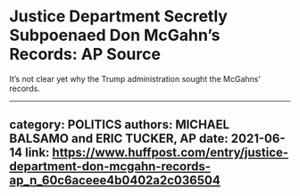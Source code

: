 # Justice Department Secretly Subpoenaed Don McGahn’s Records: AP Source

It’s not clear yet why the Trump administration sought the McGahns’ records.

---
category: POLITICS
authors: MICHAEL BALSAMO and ERIC TUCKER, AP
date: 2021-06-14
link: https://www.huffpost.com/entry/justice-department-don-mcgahn-records-ap_n_60c6aceee4b0402a2c036504
---
